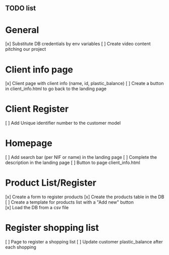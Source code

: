 ## TODO list

# General
[x] Substitute DB credentials by env variables
[ ] Create video content pitching our project

# Client info page
[x] Client page with client info (name, id, plastic_balance)
[ ] Create a button in client_info.html to go back to the landing page

# Client Register
[ ] Add Unique identifier number to the customer model

# Homepage
[ ] Add search bar (per NIF or name) in the landing page
[ ] Complete the description in the landing page
[ ] Button to page client_info.html

# Product List/Register
[x] Create a form to register products
[x] Create the products table in the DB
[ ] Create a template for products list with a "Add new" button  
[x] Load the DB from a csv file

# Register shopping list
[ ] Page to register a shopping list
[ ] Update customer plastic_balance after each shopping